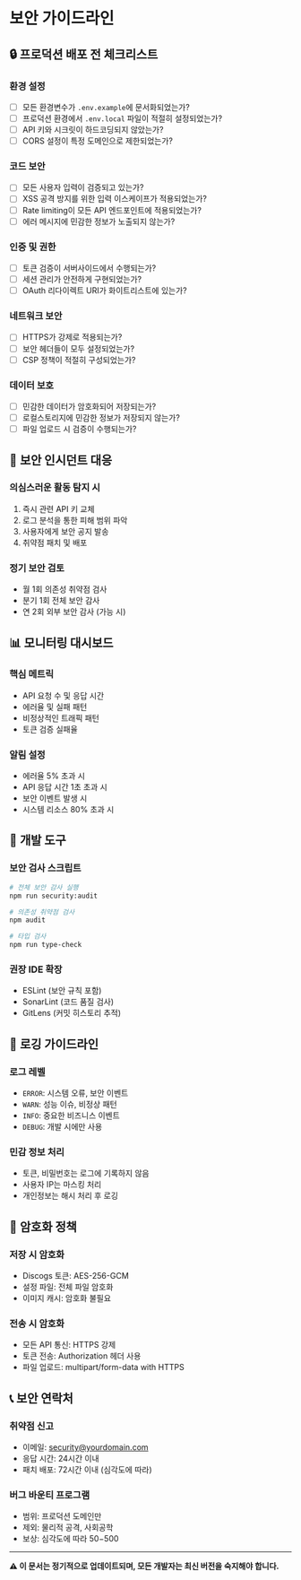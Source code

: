 # 보안 가이드라인

## 🔒 프로덕션 배포 전 체크리스트

### 환경 설정
- [ ] 모든 환경변수가 `.env.example`에 문서화되었는가?
- [ ] 프로덕션 환경에서 `.env.local` 파일이 적절히 설정되었는가?
- [ ] API 키와 시크릿이 하드코딩되지 않았는가?
- [ ] CORS 설정이 특정 도메인으로 제한되었는가?

### 코드 보안
- [ ] 모든 사용자 입력이 검증되고 있는가?
- [ ] XSS 공격 방지를 위한 입력 이스케이프가 적용되었는가?
- [ ] Rate limiting이 모든 API 엔드포인트에 적용되었는가?
- [ ] 에러 메시지에 민감한 정보가 노출되지 않는가?

### 인증 및 권한
- [ ] 토큰 검증이 서버사이드에서 수행되는가?
- [ ] 세션 관리가 안전하게 구현되었는가?
- [ ] OAuth 리다이렉트 URI가 화이트리스트에 있는가?

### 네트워크 보안
- [ ] HTTPS가 강제로 적용되는가?
- [ ] 보안 헤더들이 모두 설정되었는가?
- [ ] CSP 정책이 적절히 구성되었는가?

### 데이터 보호
- [ ] 민감한 데이터가 암호화되어 저장되는가?
- [ ] 로컬스토리지에 민감한 정보가 저장되지 않는가?
- [ ] 파일 업로드 시 검증이 수행되는가?

## 🚨 보안 인시던트 대응

### 의심스러운 활동 탐지 시
1. 즉시 관련 API 키 교체
2. 로그 분석을 통한 피해 범위 파악
3. 사용자에게 보안 공지 발송
4. 취약점 패치 및 배포

### 정기 보안 검토
- 월 1회 의존성 취약점 검사
- 분기 1회 전체 보안 감사
- 연 2회 외부 보안 감사 (가능 시)

## 📊 모니터링 대시보드

### 핵심 메트릭
- API 요청 수 및 응답 시간
- 에러율 및 실패 패턴
- 비정상적인 트래픽 패턴
- 토큰 검증 실패율

### 알림 설정
- 에러율 5% 초과 시
- API 응답 시간 1초 초과 시
- 보안 이벤트 발생 시
- 시스템 리소스 80% 초과 시

## 🔧 개발 도구

### 보안 검사 스크립트
```bash
# 전체 보안 감사 실행
npm run security:audit

# 의존성 취약점 검사
npm audit

# 타입 검사
npm run type-check
```

### 권장 IDE 확장
- ESLint (보안 규칙 포함)
- SonarLint (코드 품질 검사)
- GitLens (커밋 히스토리 추적)

## 📝 로깅 가이드라인

### 로그 레벨
- `ERROR`: 시스템 오류, 보안 이벤트
- `WARN`: 성능 이슈, 비정상 패턴
- `INFO`: 중요한 비즈니스 이벤트
- `DEBUG`: 개발 시에만 사용

### 민감 정보 처리
- 토큰, 비밀번호는 로그에 기록하지 않음
- 사용자 IP는 마스킹 처리
- 개인정보는 해시 처리 후 로깅

## 🔐 암호화 정책

### 저장 시 암호화
- Discogs 토큰: AES-256-GCM
- 설정 파일: 전체 파일 암호화
- 이미지 캐시: 암호화 불필요

### 전송 시 암호화
- 모든 API 통신: HTTPS 강제
- 토큰 전송: Authorization 헤더 사용
- 파일 업로드: multipart/form-data with HTTPS

## 📞 보안 연락처

### 취약점 신고
- 이메일: security@yourdomain.com
- 응답 시간: 24시간 이내
- 패치 배포: 72시간 이내 (심각도에 따라)

### 버그 바운티 프로그램
- 범위: 프로덕션 도메인만
- 제외: 물리적 공격, 사회공학
- 보상: 심각도에 따라 $50-$500

---

**⚠️ 이 문서는 정기적으로 업데이트되며, 모든 개발자는 최신 버전을 숙지해야 합니다.**
